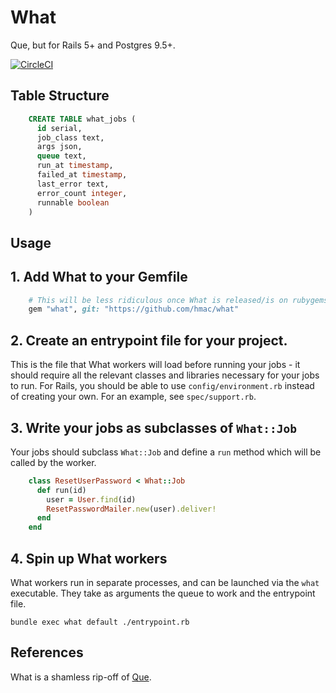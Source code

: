 What
====

Que, but for Rails 5+ and Postgres 9.5+.

[![CircleCI](https://circleci.com/gh/hmac/what.svg?style=svg)](https://circleci.com/gh/hmac/what)

Table Structure
---------------

```sql
    CREATE TABLE what_jobs (
      id serial,
      job_class text,
      args json,
      queue text,
      run_at timestamp,
      failed_at timestamp,
      last_error text,
      error_count integer,
      runnable boolean
    )
```

Usage
-----

## 1. Add What to your Gemfile

```ruby
    # This will be less ridiculous once What is released/is on rubygems
    gem "what", git: "https://github.com/hmac/what"
```

## 2. Create an entrypoint file for your project.
This is the file that What workers will load before running your jobs - it
should require all the relevant classes and libraries necessary for your jobs
to run. For Rails, you should be able to use `config/environment.rb` instead
of creating your own. For an example, see `spec/support.rb`.

## 3. Write your jobs as subclasses of `What::Job`
Your jobs should subclass `What::Job` and define a `run` method which will be
called by the worker.

```ruby
    class ResetUserPassword < What::Job
      def run(id)
        user = User.find(id)
        ResetPasswordMailer.new(user).deliver!
      end
    end
```

## 4. Spin up What workers
What workers run in separate processes, and can be launched via the `what`
executable. They take as arguments the queue to work and the entrypoint file.

    bundle exec what default ./entrypoint.rb

References
----------

What is a shamless rip-off of [Que](https://github.com/chanks/que).

